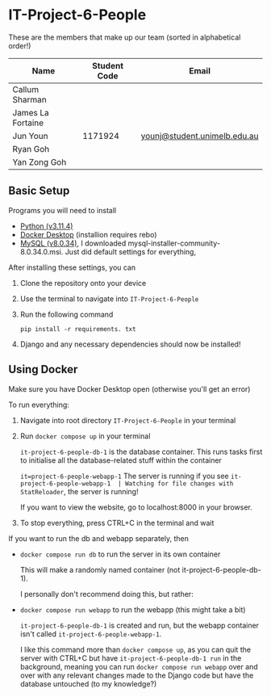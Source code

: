 # IT-Project-6-People

These are the members that make up our team (sorted in alphabetical order!)

| **Name** | **Student Code** | **Email** |
|-------------------|------------------	|----------- |
|Callum Sharman| | |
|James La Fortaine| | |
|Jun Youn |1171924|younj@student.unimelb.edu.au|
| Ryan Goh | | |
| Yan Zong Goh | | |

## Basic Setup

Programs you will need to install

- [Python (v3.11.4)](https://www.python.org/downloads/windows)
- [Docker Desktop](https://www.docker.com/products/docker-desktop/) (installion requires rebo)
- [MySQL (v8.0.34)](https://dev.mysql.com/downloads/installer/), I downloaded mysql-installer-community-8.0.34.0.msi. Just did default settings for everything, 

After installing these settings, you can

1. Clone the repository onto your device

2. Use the terminal to navigate into ```IT-Project-6-People```

3. Run the following command

    ```pip install -r requirements. txt```

4. Django and any necessary dependencies should now be installed!


## Using Docker

Make sure you have Docker Desktop open (otherwise you'll get an error)

To run everything:

1. Navigate into root directory ```IT-Project-6-People``` in your terminal 

2. Run ```docker compose up``` in your terminal

    ```it-project-6-people-db-1``` is the database container. This runs tasks first to initialise all the database-related stuff within the container

    ```it=project-6-people-webapp-1``` The server is running if you see ```it-project-6-people-webapp-1  | Watching for file changes with StatReloader```, the server is running!

   If you want to view the website, go to localhost:8000 in your browser.

4. To stop everything, press CTRL+C in the terminal and wait


If you want to run the db and webapp separately, then

- ```docker compose run db``` to run the server in its own container

    This will make a randomly named container (not it-project-6-people-db-1). 
    
    I personally don't recommend doing this, but rather:

- ```docker compose run webapp``` to run the webapp (this might take a bit)

    ```it-project-6-people-db-1``` is created and run, but the webapp container isn't called ```it-project-6-people-webapp-1```.
    
    I like this command more than ```docker compose up```, as you can quit the server with CTRL+C but have ```it-project-6-people-db-1 run``` in the background, meaning you can run ```docker compose run webapp``` over and over with any relevant changes made to the Django code but have the database untouched (to my knowledge?)
